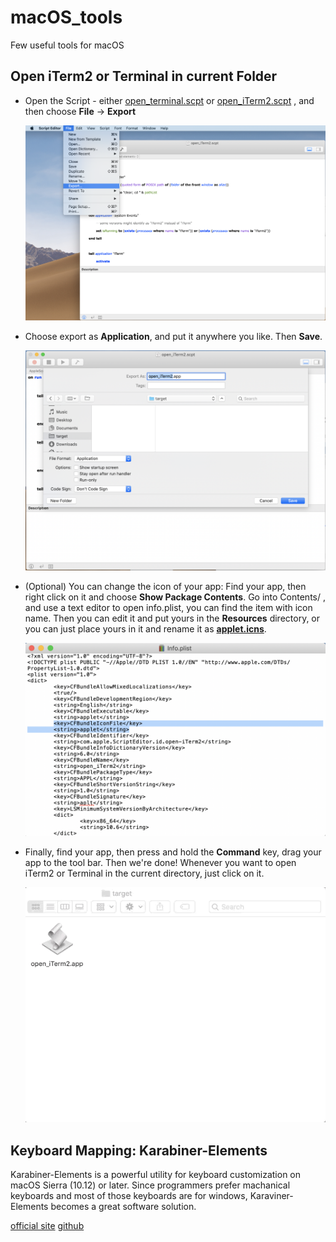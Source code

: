 # macOS_tools
Few useful tools for macOS

## Open iTerm2 or Terminal in current Folder

- Open the Script - either [open_terminal.scpt](open_iterm2_terminal/open_terminal.scpt) or [open_iTerm2.scpt](open_iterm2_terminal/open_iTerm2.scpt) , and then choose **File** -> **Export**

  ![open_script](images/open_iterm2_terminal/open_script.png)

- Choose export as **Application**, and put it anywhere you like. Then **Save**.

  ![export_as_app](images/open_iterm2_terminal/export_as_app.png)

- (Optional) You can change the icon of your app: Find your app, then right click on it and choose **Show Package Contents**. Go into Contents/ , and use a text editor to open info.plist, you can find the item with icon name. Then you can edit it and put yours in the **Resources** directory, or you can just place yours in it and rename it as **[applet.icns](/images/open_iterm2_terminal/appleticns)**.

  ![edit_icon_name](images/open_iterm2_terminal/edit_icon_name.png)

- Finally, find your app, then press and hold the **Command** key, drag your app to the tool bar. Then we're done! Whenever you want to open iTerm2 or Terminal in the current directory, just click on it.

  ![place_on_bar](images/open_iterm2_terminal/place_on_bar.gif)

## Keyboard Mapping: Karabiner-Elements
Karabiner-Elements is a powerful utility for keyboard customization on macOS Sierra (10.12) or later. Since programmers prefer machanical keyboards and most of those keyboards are for windows, Karaviner-Elements becomes a great software solution.

[official site](https://pqrs.org/osx/karabiner/)
[github](https://github.com/tekezo/Karabiner-Elements)
